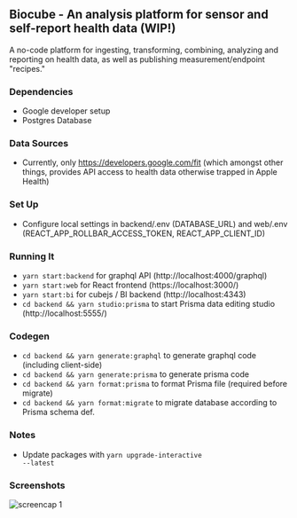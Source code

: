 ## Biocube - An analysis platform for sensor and self-report health data (WIP!)
A no-code platform for ingesting, transforming, combining, analyzing and reporting on health data, as well as publishing measurement/endpoint "recipes." 

### Dependencies
* Google developer setup
* Postgres Database

### Data Sources
* Currently, only https://developers.google.com/fit (which amongst other things, provides API access to health data otherwise trapped in Apple Health)

### Set Up
* Configure local settings in backend/.env (DATABASE_URL) and web/.env (REACT_APP_ROLLBAR_ACCESS_TOKEN, REACT_APP_CLIENT_ID) 

### Running It
* <code>yarn start:backend</code> for graphql API (http://localhost:4000/graphql)
* <code>yarn start:web</code> for React frontend (https://localhost:3000/)
* <code>yarn start:bi</code> for cubejs / BI backend (http://localhost:4343)
* <code>cd backend && yarn studio:prisma</code> to start Prisma data editing studio (http://localhost:5555/)

### Codegen
* <code>cd backend && yarn generate:graphql</code> to generate graphql code (including client-side)
* <code>cd backend && yarn generate:prisma</code> to generate prisma code
* <code>cd backend && yarn format:prisma</code> to format Prisma file (required before migrate)
* <code>cd backend && yarn format:migrate</code> to migrate database according to Prisma schema def.

### Notes
* Update packages with <code>yarn upgrade-interactive --latest</code>

### Screenshots
![screencap 1](https://github.com/llamallamagirl/biocube/blob/main/web/public/screenshot1.png?raw=true)
